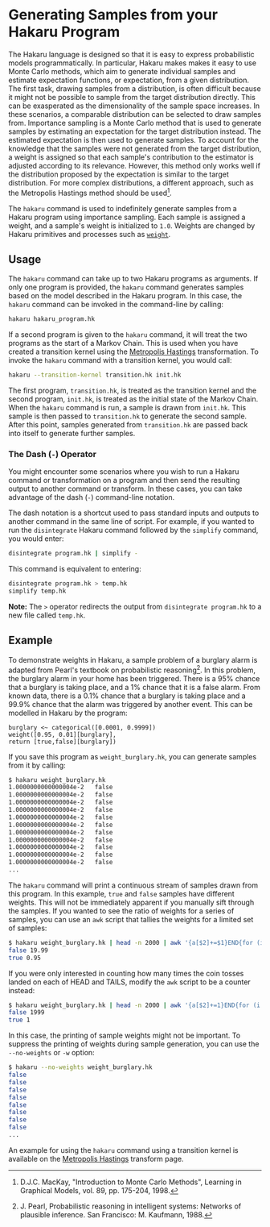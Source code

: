 # Generating Samples from your Hakaru Program #

The Hakaru language is designed so that it is easy to express probabilistic models programmatically. In particular, Hakaru makes makes it easy to use Monte Carlo methods, 
which aim to generate individual samples and estimate expectation functions, or expectation, from a given distribution. The first task, drawing samples from a distribution, 
is often difficult because it might not be possible to sample from the target distribution directly. This can be exasperated as the dimensionality of the sample space 
increases. In these scenarios, a comparable distribution can be selected to draw samples from. Importance sampling is a Monte Carlo method that is used to generate samples 
by estimating an expectation for the target distribution instead. The estimated expectation is then used to generate samples. To account for the knowledge that the 
samples were not generated from the target distribution, a weight is assigned so that each sample's contribution to the estimator is adjusted according to its relevance. 
However, this method only works well if the distribution proposed by the expectation is similar to the target distribution. For more complex distributions, a 
different approach, such as the Metropolis Hastings method should be used[^1].

The `hakaru` command is used to indefinitely generate samples from a Hakaru program using importance sampling. Each sample is assigned a weight, and a sample's weight is 
initialized to `1.0`. Weights are changed by Hakaru primitives and processes such as [`weight`](../lang/rand.md).

## Usage ##

The `hakaru` command can take up to two Hakaru programs as arguments. If only one program is provided, the `hakaru` command generates samples based on the model described in
the Hakaru program. In this case, the `hakaru` command can be invoked in the command-line by calling:

````bash
hakaru hakaru_program.hk
````

If a second program is given to the `hakaru` command, it will treat the two programs as the start of a Markov Chain. This is used when you have created a transition kernel 
using the [Metropolis Hastings](../transforms/mh.md) transformation. To invoke the `hakaru` command with a transition kernel, you would call:

````bash
hakaru --transition-kernel transition.hk init.hk
````

The first program, `transition.hk`,  is treated as the transition kernel and the second program, `init.hk`, is treated as the initial state of the Markov Chain. When the 
`hakaru` command is run, a sample is drawn from `init.hk`. This sample is then passed to `transition.hk` to generate the second sample. After this point, samples generated
from `transition.hk` are passed back into itself to generate further samples.

### The Dash (`-`) Operator ###

You might encounter some scenarios where you wish to run a Hakaru command or transformation on a program and then send the resulting output to another command or transform. 
In these cases, you can take advantage of the dash (`-`) command-line notation.

The dash notation is a shortcut used to pass standard inputs and outputs to another command in the same line of script. For example, if you wanted to run the `disintegrate`
Hakaru command followed by the `simplify` command, you would enter:

````bash
disintegrate program.hk | simplify -
````

This command is equivalent to entering:

````bash
disintegrate program.hk > temp.hk
simplify temp.hk
````

**Note:** The `>` operator redirects the output from `disintegrate program.hk` to a new file called `temp.hk`.

## Example ##

To demonstrate weights in Hakaru, a sample problem of a burglary alarm is adapted from Pearl's textbook on probabilistic reasoning[^2]. In this problem, the burglary alarm
in your home has been triggered. There is a 95% chance that a burglary is taking place, and a 1% chance that it is a false alarm. From known data, there is a 0.1% chance 
that a burglary is taking place and a 99.9% chance that the alarm was triggered by another event. This can be modelled in Hakaru by the program:

````nohighlight
burglary <~ categorical([0.0001, 0.9999])
weight([0.95, 0.01][burglary],
return [true,false][burglary])
````

If you save this program as `weight_burglary.hk`, you can generate samples from it by calling:

````bash
$ hakaru weight_burglary.hk
1.0000000000000004e-2   false
1.0000000000000004e-2   false
1.0000000000000004e-2   false
1.0000000000000004e-2   false
1.0000000000000004e-2   false
1.0000000000000004e-2   false
1.0000000000000004e-2   false
1.0000000000000004e-2   false
1.0000000000000004e-2   false
1.0000000000000004e-2   false
1.0000000000000004e-2   false
...
````

The `hakaru` command will print a continuous stream of samples drawn from this program. In this example, `true` and `false` samples have different weights. This will not be
immediately apparent if you manually sift through the samples. If you wanted to see the ratio of weights for a series of samples, you can use an `awk` script that tallies 
the weights for a limited set of samples:

````bash
$ hakaru weight_burglary.hk | head -n 2000 | awk '{a[$2]+=$1}END{for (i in a) print i, a[i]}'
false 19.99
true 0.95
````

If you were only interested in counting how many times the coin tosses landed on each of HEAD and TAILS, modify the `awk` script to be a counter instead:

````bash
$ hakaru weight_burglary.hk | head -n 2000 | awk '{a[$2]+=1}END{for (i in a) print i, a[i]}'
false 1999
true 1
````

In this case, the printing of sample weights might not be important. To suppress the printing of weights during sample generation, you can use the `--no-weights` or `-w` 
option:

````bash
$ hakaru --no-weights weight_burglary.hk
false
false
false
false
false
false
false
false
...
````

An example for using the `hakaru` command using a transition kernel is available on the [Metropolis Hastings](../transforms/mh.md) transform page.

[^1]: D.J.C. MacKay, "Introduction to Monte Carlo Methods", Learning in Graphical Models, vol. 89, pp. 175-204, 1998.
[^2]: J. Pearl, Probabilistic reasoning in intelligent systems: Networks of plausible inference. San Francisco: M. Kaufmann, 1988.